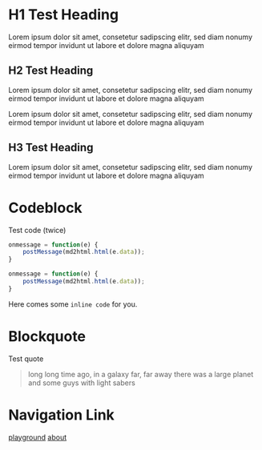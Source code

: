 # H1 Test Heading
Lorem ipsum dolor sit amet, consetetur sadipscing elitr, sed diam nonumy eirmod tempor invidunt ut labore et dolore magna aliquyam

## H2 Test Heading
Lorem ipsum dolor sit amet, consetetur sadipscing elitr, sed diam nonumy eirmod tempor invidunt ut labore et dolore magna aliquyam

Lorem ipsum dolor sit amet, consetetur sadipscing elitr, sed diam nonumy eirmod tempor invidunt ut labore et dolore magna aliquyam

## H3 Test Heading
Lorem ipsum dolor sit amet, consetetur sadipscing elitr, sed diam nonumy eirmod tempor invidunt ut labore et dolore magna aliquyam

# Codeblock
Test code (twice)
```javascript
onmessage = function(e) {
    postMessage(md2html.html(e.data));
}
```
```javascript
onmessage = function(e) {
    postMessage(md2html.html(e.data));
}
```
Here comes some `inline code` for you.

# Blockquote
Test quote
> long long time ago, in a galaxy far, far away
> there was a large planet
> and some guys with light sabers

# Navigation Link
[playground](/playground/)
[about](/about/)